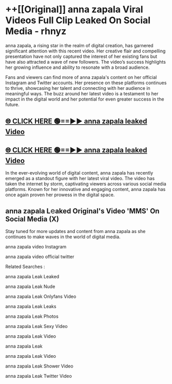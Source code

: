 # ++[[Original]] anna zapala Viral Videos Full Clip Leaked On Social Media - rhnyz<br>

anna zapala, a rising star in the realm of digital creation, has garnered significant attention with this recent video. Her creative flair and compelling presentation have not only captured the interest of her existing fans but have also attracted a wave of new followers. The video’s success highlights her growing influence and ability to resonate with a broad audience.

Fans and viewers can find more of anna zapala's content on her official Instagram and Twitter accounts. Her presence on these platforms continues to thrive, showcasing her talent and connecting with her audience in meaningful ways. The buzz around her latest video is a testament to her impact in the digital world and her potential for even greater success in the future.


## [🌐 CLICK HERE 🟢==►► anna zapala leaked Video ](https://onlyclips.site?title=anna_zapala&ref=git)

## [🌐 CLICK HERE 🟢==►► anna zapala leaked Video ](https://onlyclips.site?title=anna_zapala&ref=git)


In the ever-evolving world of digital content, anna zapala has recently emerged as a standout figure with her latest viral video. The video has taken the internet by storm, captivating viewers across various social media platforms. Known for her innovative and engaging content, anna zapala has once again proven her prowess in the digital space.



## anna zapala L𝚎aked Original's Video 'MMS' On Social Media (X)


Stay tuned for more updates and content from anna zapala as she continues to make waves in the world of digital media.

anna zapala video Instagram

anna zapala video official twitter


Related Searches :

anna zapala Leak Leaked

anna zapala Leak Nude

anna zapala Leak Onlyfans Video

anna zapala Leak Leaks

anna zapala Leak Photos

anna zapala Leak Sexy Video

anna zapala Leak Video

anna zapala Leak

anna zapala Leak Video

anna zapala Leak Shower Video

anna zapala Leak Twitter Video

